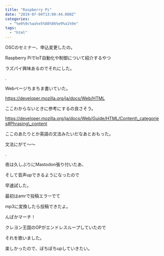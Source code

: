 ```yaml
---
title: "Raspberry Pi"
date: "2019-07-04T13:00:44.000Z"
categories: 
  - "%e6%9c%aa%e5%88%86%e9%a1%9e"
tags: 
  - "html"
---
```


OSCのセミナー、申込変更したの。

Raspberry PiでIoT自動化や制御について紹介するやつ

ラズパイ興味あるのでそれにした。

.

Webページちまちま書いていた。

https://developer.mozilla.org/ja/docs/Web/HTML

ここわからないときに参考にするの良さそう。

https://developer.mozilla.org/ja/docs/Web/Guide/HTML/Content\_categories#Phrasing\_content

ここのあたりとか英語の文法みたいだなあとおもった。

文法にがて〜〜

.

夜は久しぶりにMastodon張り付いたあ、

そして音声upできるようになったので

早速試した。

最初はamrで投稿エラーでて

mp3に変換したら投稿できたよ。

んぱかマーチ！

クレヨン王国のOPがエンドレスループしていたので

それを歌いました。

楽しかったので、ぼちぼちupしていきたい。
